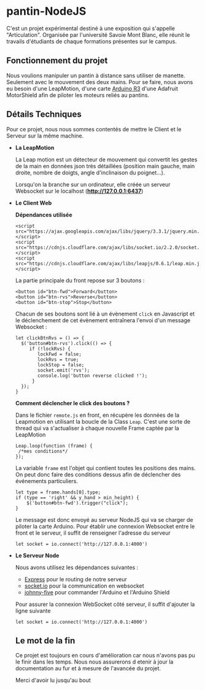 # pantin-NodeJS

C'est un projet expérimental destiné à une exposition qui s'appelle "Articulation". Organisée par l'université Savoie Mont Blanc, elle réunit le travails d'étudiants de chaque formations présentes sur le campus.

## Fonctionnement du projet
Nous voulions manipuler un pantin à distance sans utiliser de manette. Seulement avec le mouvement des deux mains. 
Pour se faire, nous avons eu besoin d'une LeapMotion, d'une carte [Arduino R3]() d'une Adafruit MotorShield afin de piloter les moteurs reliés au pantins.

## Détails Techniques
Pour ce projet, nous nous sommes contentés de mettre le Client et le Serveur sur la même machine.

- **La LeapMotion**

  La Leap motion est un détecteur de mouvement qui convertit les gestes de la main en données json très détaillées (position main gauche, main droite, nombre de doigts, angle d'inclinaison du poignet...).

  Lorsqu'on la branche sur un ordinateur, elle créée un serveur Websocket sur le localhost (**http://127.0.0.1:6437**)

- **Le Client Web**

  **Dépendances utilisée**
  ```
  <script src="https://ajax.googleapis.com/ajax/libs/jquery/3.3.1/jquery.min.js"></script>
  <script src="https://cdnjs.cloudflare.com/ajax/libs/socket.io/2.2.0/socket.io.dev.js"></script>
  <script src="https://cdnjs.cloudflare.com/ajax/libs/leapjs/0.6.1/leap.min.js"></script>
  ```
  
  La partie principale du front repose sur 3 boutons :
  
  ```
  <button id="btn-fwd">Forward</button>
  <button id="btn-rvs">Reverse</button>
  <button id="btn-stop">Stop</button>
  ```
  Chacun de ses boutons sont lié à un évènement ```click``` en Javascript et le déclenchement de cet évènement entraînera l'envoi d'un message Websocket :
  
   ```
   let clickBtnRvs = () => {
     $('button#btn-rvs').click(() => {
        if (!lockRvs) {
           lockFwd = false;
           lockRvs = true;
           lockStop = false;
           socket.emit('rvs');
           console.log('button reverse clicked !');
         }
     });
  }
  ```
  **Comment déclencher le click des boutons ?**
  
  Dans le fichier ```remote.js``` en front, en récupère les données de la Leapmotion en utilisant la boucle de la Class ```Leap```. C'est une sorte de thread qui va s'actualiser à chaque nouvelle Frame captée par la LeapMotion
  ```
  Leap.loop(function (frame) {
   /*mes conditions*/
  });
  ```
  La variable ```frame``` est l'objet qui contient toutes les positions des mains. On peut donc faire des conditions dessus afin de déclencher des événements particuliers.
  ```
  let type = frame.hands[0].type;
  if (type == 'right' && y_hand > min_height) {
      $('button#btn-fwd').trigger("click");
  }
  ```

  Le message est donc envoyé au serveur NodeJS qui va se charger de piloter la carte Arduino.
Pour établir une connexion Websocket entre le front et le serveur, il suffit de renseigner l'adresse du serveur
  ```
  let socket = io.connect('http://127.0.0.1:4000')
  ```
  

- **Le Serveur Node**

  Nous avons utilisez les dépendances suivantes :
  - [Express]() pour le routing de notre serveur
  - [socket.io]() pour la communication en websocket
  - [johnny-five]() pour commander l'Arduino et l'Arduino Shield
  
  Pour assurer la connexion WebSocket côté serveur, il suffit d'ajouter la ligne suivante
  ```
  let socket = io.connect('http://127.0.0.1:4000')
  ```
  
  ## Le mot de la fin
  Ce projet est toujours en cours d'amélioration car nous n'avons pas pu le finir dans les temps. Nous nous assurerons d etenir à jour la documentation au fur et à mesure de l'avancée du projet.
  
  Merci d'avoir lu jusqu'au bout

